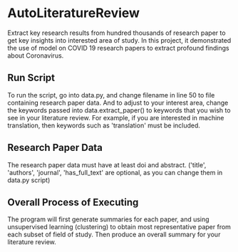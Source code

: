 # AutoLiteratureReview
Extract key research results from hundred thousands of research paper to get key insights into interested area of study. In this project, it demonstrated the use of model on COVID 19 research papers to extract profound findings about Coronavirus.

## Run Script
To run the script, go into data.py, and change filename in line 50 to file containing research paper data.
And to adjust to your interest area, change the keywords passed into data.extract_paper() to keywords that you wish to see in your literature review. For example, if you are interested in machine translation, then keywords such as 'translation' must be included.

## Research Paper Data
The research paper data must have at least doi and abstract. ('title', 'authors', 'journal', 'has_full_text' are optional, as you can change them in data.py script)

## Overall Process of Executing
The program will first generate summaries for each paper, and using unsupervised learning (clustering) to obtain most representative paper from each subset of field of study. Then produce an overall summary for your literature review.

